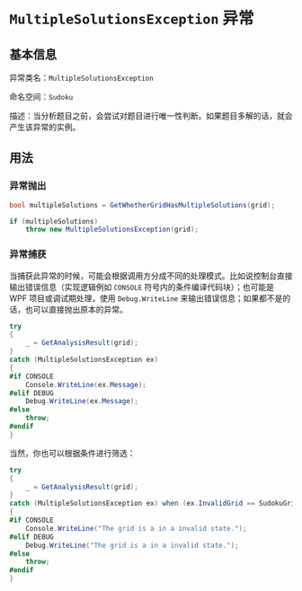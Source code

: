 ﻿# `MultipleSolutionsException` 异常
## 基本信息

异常类名：`MultipleSolutionsException`

命名空间：`Sudoku`

描述：当分析题目之前，会尝试对题目进行唯一性判断。如果题目多解的话，就会产生该异常的实例。

## 用法

### 异常抛出

```csharp
bool multipleSolutions = GetWhetherGridHasMultipleSolutions(grid);

if (multipleSolutions)
    throw new MultipleSolutionsException(grid);
```

### 异常捕获

当捕获此异常的时候，可能会根据调用方分成不同的处理模式。比如说控制台直接输出错误信息（实现逻辑例如 `CONSOLE` 符号内的条件编译代码块）；也可能是 WPF 项目或调试期处理，使用 `Debug.WriteLine` 来输出错误信息；如果都不是的话，也可以直接抛出原本的异常。

```csharp
try
{
    _ = GetAnalysisResult(grid);
}
catch (MultipleSolutionsException ex)
{
#if CONSOLE
    Console.WriteLine(ex.Message);
#elif DEBUG
    Debug.WriteLine(ex.Message);
#else
    throw;
#endif
}
```

当然，你也可以根据条件进行筛选：

```csharp
try
{
    _ = GetAnalysisResult(grid);
}
catch (MultipleSolutionsException ex) when (ex.InvalidGrid == SudokuGrid.Undefined)
{
#if CONSOLE
    Console.WriteLine("The grid is a in a invalid state.");
#elif DEBUG
    Debug.WriteLine("The grid is a in a invalid state.");
#else
    throw;
#endif
}
```